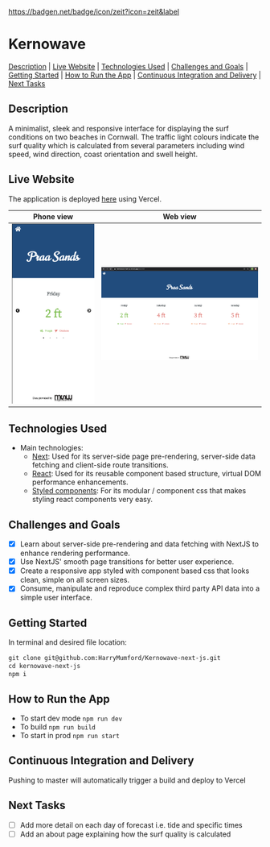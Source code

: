 https://badgen.net/badge/icon/zeit?icon=zeit&label

# Kernowave

[Description](#description) | [Live Website](#live-website) | [Technologies Used](#technologies-used) | [Challenges and Goals](#challenges-and-goals) | [Getting Started](#getting-started) | [How to Run the App](#how-to-run-the-app) | [Continuous Integration and Delivery](#continuous-integration-and-delivery) | [Next Tasks](#next-tasks)

## Description

A minimalist, sleek and responsive interface for displaying the surf conditions on two beaches in Cornwall. The traffic light colours indicate the surf quality which is calculated from several parameters including wind speed, wind direction, coast orientation and swell height. 

## Live Website

The application is deployed [here](https://kernowave-next-js.vercel.app/) using Vercel.

|               Phone view               |               Web view               |
| :------------------------------------: | :----------------------------------: |
| ![](./assets/kernowave-phone-view.png) | ![](./assets/kernowave-web-view.png) |

## Technologies Used

- Main technologies:
  - [Next](https://nextjs.org/): Used for its server-side page pre-rendering, server-side data fetching and client-side route transitions. 
  - [React](https://reactjs.org/): Used for its reusable component based structure, virtual DOM performance enhancements.
  - [Styled components](https://reactjs.org/): For its modular / component css that makes styling react components very easy.

## Challenges and Goals

- [x] Learn about server-side pre-rendering and data fetching with NextJS to enhance rendering performance.
- [x] Use NextJS' smooth page transitions for better user experience.
- [x] Create a responsive app styled with component based css that looks clean, simple on all screen sizes.
- [x] Consume, manipulate and reproduce complex third party API data into a simple user interface.

## Getting Started

In terminal and desired file location:
```
git clone git@github.com:HarryMumford/Kernowave-next-js.git
cd kernowave-next-js
npm i
```

## How to Run the App

- To start dev mode `npm run dev`
- To build `npm run build`
- To start in prod `npm run start`
  
## Continuous Integration and Delivery

Pushing to master will automatically trigger a build and deploy to Vercel

## Next Tasks

- [ ] Add more detail on each day of forecast i.e. tide and specific times
- [ ] Add an about page explaining how the surf quality is calculated
